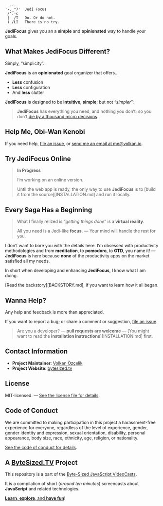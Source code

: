 ```text
__.-._  
'-._"7'  Jedi Focus
 /'.-c
 |  /T   Do. Or do not.
_)_/LI   There is no try.
```

**JediFocus** gives you an a **simple** and **opinionated** way to handle your goals. 

## What Makes **JediFocus** Different?

Simply, “simplicity”.

**JediFocus** is an **opinionated** goal organizer that offers…

* **Less** confusion
* **Less** configuration
* And **less** clutter

**JediFocus** is designed to be **intuitive**, **simple**; but not “*simpler*”:

> **JediFocus** has everything you need, and nothing you don’t; so you don’t [die by a thousand micro decisions][limited-resources].

## Help Me, Obi-Wan Kenobi

If you need help, [file an issue][ticket], or [send me an email at me@volkan.io][email].

## Try **JediFocus** Online

> **In Progress**
>
> I’m working on an online version. 
>
> Until the web app is ready, the only way to use **JediFocus** is to [build it from the source][INSTALLATION.md] and run it locally.

## Every Saga Has a Beginning

> What I finally relized is “*getting things done*” is a **virtual reality**. 
>
> All you need is a Jedi-like **focus**. — Your mind will handle the rest for you.

I don’t want to bore you with the details here. I’m obsessed with productivity methodologies and from **meditation**, to **pomodoro**, to **GTD**, you name it! — **JediFocus** is here because **none** of the productivity apps on the market satisfied all my needs.

In short when developing and enhancing **JediFocus**, I know what I am doing.

[Read the backstory][BACKSTORY.md], if you want to learn how it all began.

## Wanna Help?

Any help and feedback is more than appreciated.

If you want to report a bug; or share a comment or suggestion, [file an issue][ticket].

> Are you a developer? — **pull requests are welcome** — [You might want to read the **installation instructions**][INSTALLATION.md] first.

## Contact Information

* **Project Maintainer**: [Volkan Özçelik](https://volkan.io/)
* **Project Website**: [bytesized.tv](https://bytesized.tv/)

## License

MIT-licensed. — [See the license file for details](LICENSE.md).

## Code of Conduct

We are committed to making participation in this project a harassment-free experience for everyone, regardless of the level of experience, gender, gender identity and expression, sexual orientation, disability, personal appearance, body size, race, ethnicity, age, religion, or nationality.

[See the code of conduct for details](CODE_OF_CONDUCT.md).

## A [ByteSized.TV][vidcast] Project

This repository is a part of the [Byte-Sized JavaScript VideoCasts][vidcast].

It is a compilation of short (*around ten minutes*) screencasts about **JavaScript** and related technologies.

[**Learn**, **explore**, and **have fun**][vidcast]!

[email]: mailto:me@volkan.io
[firebase]: https://firebase.google.com "Firebase helps you build better mobile apps"
[jfdi-manifesto]: https://gist.github.com/v0lkan/2731233 "The JFDI Manifesto"
[jfdi]: https://github.com/v0lkan/jfdi "JFDI: A Hacker’s Way of Getting Stuff Done"
[limited-resources]: https://www.youtube.com/watch?v=FKTxC9pl-WM "Making Badass Developers"
[node]: https://nodejs.org/en/ "Node.js"
[ticket]: https://github.com/jsbites/jedifocus/issues/new "Create a New Issue"
[vidcast]: https://bytesized.tv/ "ByteSized.TV"
[yarn]: https://yarnpkg.com "Yarn: Fast, Reliable, and Secure Dependency Management"
